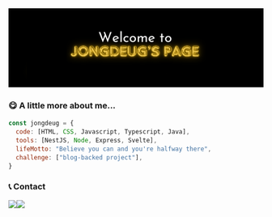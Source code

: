 <div align="center">
  <img src="https://github.com/JongDeug/Jongdeug/blob/main/banner.png" />
</div>

### 😋 A little more about me...

```javascript
const jongdeug = {
  code: [HTML, CSS, Javascript, Typescript, Java],
  tools: [NestJS, Node, Express, Svelte],
  lifeMotto: "Believe you can and you're halfway there",
  challenge: ["blog-backed project"],
}
```

### 📞 Contact

<div style="display:flex; flex-direction:row;">
  <a href="mailto:jongdeug2021@gmail.com">
    <img src="https://img.shields.io/badge/Gmail-D14836?style=for-the-badge&logo=gmail&logoColor=white">
  </a>
  <a href="https://open.kakao.com/o/s6hNtzhg">
    <img src="https://img.shields.io/badge/KakaoTalk-FFCD00?style=for-the-badge&logoColor=black&logo=KakaoTalk"> 
  </a>
</div>
